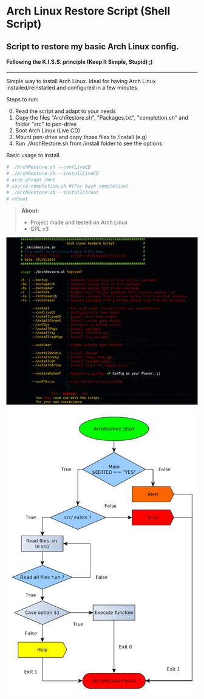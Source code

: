 Arch Linux Restore Script (Shell Script)
============================================

## Script to restore my basic Arch Linux config.
#### Following the K.I.S.S. principle (Keep It Simple, Stupid) ;)
--------------------------------------------------------------------------
Simple way to install Arch Linux.
Ideal for having Arch Linux installed/reinstalled and configured in a few minutes.

Steps to run:

0. Read the script and adapt to your needs
1. Copy the files "ArchRestore.sh", "Packages.txt", "completion.sh" and folder "src" to pen-drive
2. Boot Arch Linux (Live CD)
3. Mount pen-drive and copy those files to /install (e.g)
4. Run ./ArchRestore.sh from /install folder to see the options

Basic usage to install.

```sh
# ./ArchRestore.sh --confLiveCD
# ./ArchRestore.sh --installLiveCD
# arch-chroot /mnt
# source completion.sh #(For bash completion)
# ./ArchRestore.sh --installChroot
# reboot 
```

> **About:**
> 
>- Project made and tested on Arch Linux
>- GPL v3
>

![](prog.gif)

![](basicflowchart.png)
